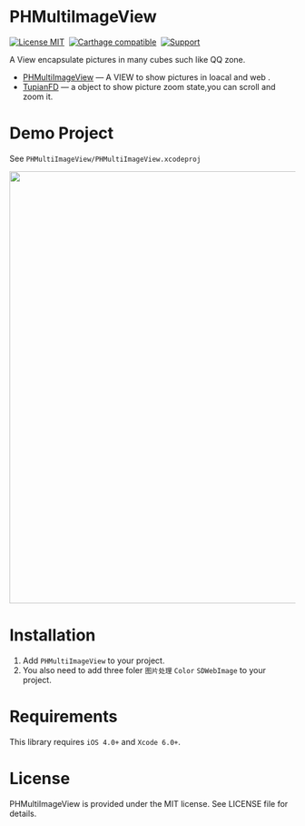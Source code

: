 PHMultiImageView
==============

[![License MIT](https://img.shields.io/badge/license-MIT-green.svg?style=flat)](https://raw.githubusercontent.com/ibireme/YYKit/master/LICENSE)&nbsp;
[![Carthage compatible](https://img.shields.io/badge/Carthage-compatible-4BC51D.svg?style=flat)](https://github.com/Carthage/Carthage)&nbsp;
[![Support](https://img.shields.io/badge/support-iOS%206%2B%20-blue.svg?style=flat)](https://www.apple.com/nl/ios/)&nbsp;


A View encapsulate pictures in many cubes such like QQ zone.

* [PHMultiImageView](https://github.com/HeterPu/PHMultiImageView) — A VIEW to show pictures in loacal and web .
* [TupianFD](https://github.com/HeterPu/PHMultiImageView) — a object to show picture zoom state,you can scroll and zoom it.


Demo Project
==============
See `PHMultiImageView/PHMultiImageView.xcodeproj`

<img src="https://raw.github.com/HeterPu/PHMultiImageView/master/PHMultiImageView/demo/snapshot/demo.png" width="760"><br/>

Installation
==============
1. Add `PHMultiImageView` to your project.
2. You also need to add three foler `图片处理` `Color` `SDWebImage` to  your project.

Requirements
==============
This library requires `iOS 4.0+` and `Xcode 6.0+`.


License
==============
PHMultiImageView is provided under the MIT license. See LICENSE file for details.